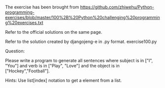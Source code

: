 The exercise has been brought from https://github.com/zhiwehu/Python-programming-exercises/blob/master/100%2B%20Python%20challenging%20programming%20exercises.txt

Refer to the official solutions on the same page.

Refer to the solution created by djangojeng-e in .py format. exercise100.py 

Question:

Please write a program to generate all sentences where subject is in ["I", "You"] and verb is in ["Play", "Love"] and the object is in ["Hockey","Football"].

Hints:
Use list[index] notation to get a element from a list.


